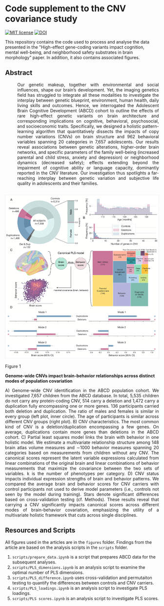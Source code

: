 # Code supplement to the CNV covariance study

[![MIT license](https://img.shields.io/badge/License-MIT-blue.svg)](https://lbesson.mit-license.org/)
[![DOI](https://img.shields.io/badge/DOI-10.1101%2F862615-informational
)]([https://doi.org/10.1101/2024.05.21.24307729](https://doi.org/10.1101/2024.05.21.24307729))

This repository contains the code used to process and analyse the data presented in the "High-effect gene-coding variants impact cognition, mental well-being, and neighborhood safety substrates in brain morphology" paper. In addition, it also contains associated figures.

## Abstract
<div style="margin-left: 40px;" align="justify">
Our genetic makeup, together with environmental and social influences, shape our brain’s development. Yet, the imaging genetics field has struggled to integrate all these modalities to investigate the interplay between genetic blueprint, environment, human health, daily living skills and outcomes. Hence, we interrogated the Adolescent Brain Cognitive Development (ABCD) cohort to outline the effects of rare high-effect genetic variants on brain architecture and corresponding implications on cognitive, behavioral, psychosocial, and socioeconomic traits. Specifically, we designed a holistic pattern-learning algorithm that quantitatively dissects the impacts of copy number variations (CNVs) on brain structure and 962 behavioral variables spanning 20 categories in 7,657 adolescents. Our results reveal associations between genetic alterations, higher-order brain networks, and specific parameters of the family well-being (increased parental and child stress, anxiety and depression) or neighborhood dynamics (decreased safety); effects extending beyond the impairment of cognitive ability or language capacity, dominantly reported in the CNV literature. Our investigation thus spotlights a far-reaching interplay between genetic variation and subjective life quality in adolescents and their families.
</div>

## 

<c>![Figure 1](https://github.com/jakubkopal/CNV-covariance/blob/main/figures/fig1.png)</c>


Figure 1

**Genome-wide CNVs impact brain-behavior relationships across distinct modes of population covariation**

<div align="justify">
A) Genome-wide CNV identification in the ABCD population cohort. We investigated 7,657 children from the ABCD database. In total, 5,535 children do not carry any protein-coding CNV, 514 carry a deletion and 1,472 carry a duplication fully encompassing one or more genes. 136 participants carried both deletion and duplication. The ratio of males and females is similar in every group (left plot, inner circle). The age of participants is similar across different CNV groups (right plot). B) CNV characteristics. The most common kind of CNV is a deletion/duplication encompassing a few genes. On average, duplications contain more genes than deletions in the ABCD cohort. C) Partial least squares model links the brain with behavior in one holistic model. We estimate a multivariate relationship structure among 148 brain atlas volume measures and ∼1000 behavior measures spanning 20 categories based on measurements from children without any CNV. The canonical scores represent the latent variable expressions calculated from linear combinations of the original brain and linear combinations of behavior measurements that maximize the covariance between the two sets of variables. k is the number of phenotypes per category. D) CNV status impacts individual expression strengths of brain and behavior patterns. We compared the average brain and behavior scores for CNV carriers with control participants not used to derive model parameters (i.e., controls not seen by the model during training). Stars denote significant differences based on cross-validation testing (cf. Methods). These results reveal that carrying a CNV significantly impacts canonical scores across different modes of brain-behavior covariation, emphasizing the utility of a multivariate holistic framework that cuts across single disciplines.
</div>


## Resources and Scripts
All figures used in the articles are in the `figures` folder. Findings from the article are based on the analysis scripts in the `scripts` folder.

1.   `scripts/prepare_data.ipynb` is a script that prepares ABCD data for the subsequent analyses.
2.   `scripts/PLS_dimensions.ipynb` is an analysis script to examine the optimal number of PLS dimensions.
3.   `scripts/PLS_difference.ipynb` uses cross-validation and permutaiton testing to quantify the differences between controls and CNV carriers.
4.   `scripts/PLS_loadings.ipynb` is an analysis script to investigate PLS loadings.
5.   `scripts/PLS scores.ipynb` is an analysis script to investigate PLS scores.
